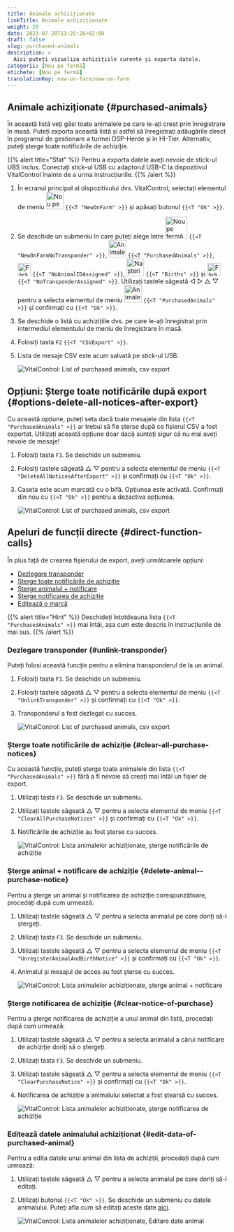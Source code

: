 ```yaml
---
title: Animale achiziționate
linkTitle: Animale achiziționate
weight: 20
date: 2023-07-28T13:25:28+02:00
draft: false
slug: purchased-animals
description: >
  Aici puteți vizualiza achizițiile curente și exporta datele.
categorii: [Nou pe fermă]
etichete: [Nou pe fermă]
translationKey: new-on-farm/new-on-farm
---
```

## Animale achiziționate {#purchased-animals}

În această listă veți găsi toate animalele pe care le-ați creat prin înregistrare în masă. Puteți exporta această listă și astfel să înregistrați adăugările direct în programul de gestionare a turmei DSP-Herde și în HI-Tier. Alternativ, puteți șterge toate notificările de achiziție.

{{% alert title="Sfat" %}}
Pentru a exporta datele aveți nevoie de stick-ul UBS inclus. Conectați stick-ul USB cu adaptorul USB-C la dispozitivul VitalControl înainte de a urma instrucțiunile.
{{% /alert %}}

1. În ecranul principal al dispozitivului dvs. VitalControl, selectați elementul de meniu <img src="/icons/main/new-on-farm.svg" width="40" align="bottom" alt="Nou pe fermă" /> `{{<T "NewOnFarm" >}}` și apăsați butonul `{{<T "Ok" >}}`.

2. Se deschide un submeniu în care puteți alege între <img src="/icons/registration/new-on-farm-no-transponder.svg" width="50" align="bottom" alt="Nou pe fermă, fără transponder" /> `{{<T "NewOnFarmNoTransponder" >}}`, <img src="/icons/main/new-on-farm.svg" width="40" align="bottom" alt="Animale achiziționate" /> `{{<T "PurchasedAnimals" >}}`, <img src="/icons/registration/no-eartag-number.svg" width="30" align="bottom" alt="Fără ID național al animalului" /> `{{<T "NoAnimalIDAssigned" >}}`, <img src="/icons/main/births.svg" width="40" align="bottom" alt="Nașteri" /> `{{<T "Births" >}}` și <img src="/icons/registration/no-transponder.svg" width="30" align="bottom" alt="Fără transponder atribuit" /> `{{<T "NoTransponderAssigned" >}}`. Utilizați tastele săgeată ◁ ▷ △ ▽ pentru a selecta elementul de meniu <img src="/icons/main/new-on-farm.svg" width="40" align="bottom" alt="Animale achiziționate" /> `{{<T "PurchasedAnimals" >}}` și confirmați cu `{{<T "Ok" >}}`.

3. Se deschide o listă cu achizițiile dvs. pe care le-ați înregistrat prin intermediul elementului de meniu de înregistrare în masă.


4. Folosiți tasta `F2` `{{<T "CSVExport" >}}`.

5. Lista de mesaje CSV este acum salvată pe stick-ul USB.

    ![VitalControl: List of purchased animals, csv export](../images/purchasedanimals.png "Purchased animals, csv export ")

## Opțiuni: Șterge toate notificările după export {#options-delete-all-notices-after-export}

Cu această opțiune, puteți seta dacă toate mesajele din lista `{{<T "PurchasedAnimals" >}}` ar trebui să fie șterse după ce fișierul CSV a fost exportat. Utilizați această opțiune doar dacă sunteți sigur că nu mai aveți nevoie de mesaje!

1. Folosiți tasta `F3`. Se deschide un submeniu.

2. Folosiți tastele săgeată △ ▽ pentru a selecta elementul de meniu `{{<T "DeleteAllNoticesAfterExport" >}}` și confirmați cu `{{<T "Ok" >}}`.

3. Caseta este acum marcată cu o bifă. Opțiunea este activată. Confirmați din nou cu `{{<T "Ok" >}}` pentru a dezactiva opțiunea.

    ![VitalControl: List of purchased animals, csv export](../images/delete-all.png "Delete all notices after export")    

## Apeluri de funcții directe {#direct-function-calls}

În plus față de crearea fișierului de export, aveți următoarele opțiuni:

- [Dezlegare transponder](#unlink-transponder)
- [Șterge toate notificările de achiziție](#clear-all-purchase-notices)
- [Șterge animalul + notificare](#delete-animal--purchase-notice)
- [Șterge notificarea de achiziție](#clear-notice-of-purchase)
- [Editează o marcă](#edit-data-of-purchased-animal)

{{% alert title="Hint" %}}
Deschideți întotdeauna lista `{{<T "PurchasedAnimals" >}}` mai întâi, așa cum este descris în instrucțiunile de mai sus.
{{% /alert %}}

### Dezlegare transponder {#unlink-transponder}

Puteți folosi această funcție pentru a elimina transponderul de la un animal.

1. Folosiți tasta `F3`. Se deschide un submeniu.

2. Folosiți tastele săgeată △ ▽ pentru a selecta elementul de meniu `{{<T "UnlinkTransponder" >}}` și confirmați cu `{{<T "Ok" >}}`.

3. Transponderul a fost dezlegat cu succes.

    ![VitalControl: List of purchased animals, csv export](../images/unlink-transponder.png "Purchased animals, unlink transponder")

### Șterge toate notificările de achiziție {#clear-all-purchase-notices}

Cu această funcție, puteți șterge toate animalele din lista `{{<T "PurchasedAnimals" >}}` fără a fi nevoie să creați mai întâi un fișier de export.

1. Utilizați tasta `F3`. Se deschide un submeniu.

2. Utilizați tastele săgeată △ ▽ pentru a selecta elementul de meniu `{{<T "ClearAllPurchaseNotices" >}}` și confirmați cu `{{<T "Ok" >}}`.

3. Notificările de achiziție au fost șterse cu succes.

    ![VitalControl: Lista animalelor achiziționate, șterge notificările de achiziție](../images/clear.png "Șterge toate notificările de achiziție")

### Șterge animal + notificare de achiziție {#delete-animal--purchase-notice}

Pentru a șterge un animal și notificarea de achiziție corespunzătoare, procedați după cum urmează:

1. Utilizați tastele săgeată △ ▽ pentru a selecta animalul pe care doriți să-l ștergeți.

2. Utilizați tasta `F3`. Se deschide un submeniu.

3. Utilizați tastele săgeată △ ▽ pentru a selecta elementul de meniu `{{<T "UnregisterAnimalAndBirthNotice" >}}` și confirmați cu `{{<T "Ok" >}}`.

4. Animalul și mesajul de acces au fost șterse cu succes.

    ![VitalControl: Lista animalelor achiziționate, șterge animal + notificare](../images/delete.png "Șterge animal + notificare")

### Șterge notificarea de achiziție {#clear-notice-of-purchase}

Pentru a șterge notificarea de achiziție a unui animal din listă, procedați după cum urmează:

1. Utilizați tastele săgeată △ ▽ pentru a selecta animalul a cărui notificare de achiziție doriți să o ștergeți.

2. Utilizați tasta `F3`. Se deschide un submeniu.

3. Utilizați tastele săgeată △ ▽ pentru a selecta elementul de meniu `{{<T "ClearPurchaseNotice" >}}` și confirmați cu `{{<T "Ok" >}}`.

4. Notificarea de achiziție a animalului selectat a fost ștearsă cu succes.

    ![VitalControl: Lista animalelor achiziționate, șterge notificarea de achiziție](../images/clearnotice.png "Șterge notificarea de achiziție")

### Editează datele animalului achiziționat {#edit-data-of-purchased-animal}

Pentru a edita datele unui animal din lista de achiziții, procedați după cum urmează:

1. Utilizați tastele săgeată △ ▽ pentru a selecta animalul pe care doriți să-l editați.

2. Utilizați butonul `{{<T "Ok" >}}`. Se deschide un submeniu cu datele animalului. Puteți afla cum să editați aceste date [aici](/en/docs/actions/edit/#edit-animal-data).


    ![VitalControl: Lista animalelor achiziționate, Editare date animal](../images/edit.png "Editare date ale animalului achiziționat")
